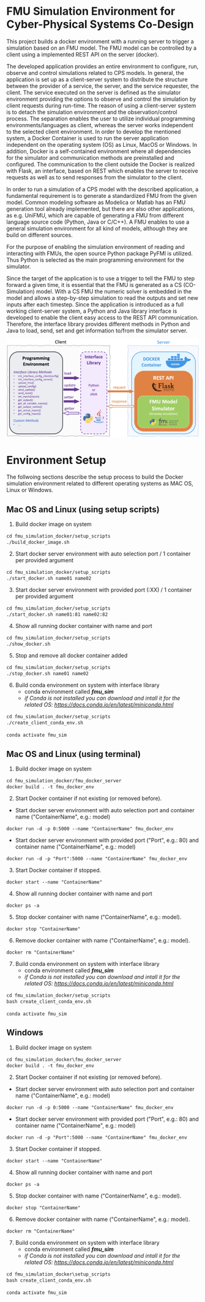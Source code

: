 # FMU Simulation Environment for Cyber-Physical Systems Co-Design

This project builds a docker environment with a running server to trigger a simulation based on an FMU model. The FMU model can be controlled by a client using a implemented REST API on the server (docker).

The developed application provides an entire environment to configure, run, observe and control simulations related to CPS models. In general, the application is set up as a client-server system to distribute the structure between the provider of a service, the server, and the service requester, the client. The service executed on the server is defined as the simulator environment providing the options to observe and control the simulation by client requests during run-time. The reason of using a client-server system is to detach the simulation environment and the observation/control process. The separation enables the user to utilize individual programming environments/languages as client, whereas the server works independent to the selected client environment. In order to develop the mentioned system, a Docker Container is used to run the server application independent on the operating system (OS) as Linux, MacOS or Windows. In addition, Docker is a self-contained environment where all dependencies for the simulator and communication methods are preinstalled and configured. The communication to the client outside the Docker is realized with Flask, an interface, based on REST which enables the server to receive requests as well as to send responses from the simulator to the client. 

In order to run a simulation of a CPS model with the described application, a fundamental requirement is to generate a standardized FMU from the given model. Common modeling software as Modelica or Matlab has an FMU generation tool already implemented, but there are also other applications, as e.g. UniFMU, which are capable of generating a FMU from different language source code (Python, Java or C/C++). A FMU enables to use a general simulation environment for all kind of models, although they are build on different sources.

For the purpose of enabling the simulation environment of reading and interacting with FMUs, the open source Python package PyFMI is utilized. Thus Python is selected as the main programming environment for the simulator.

Since the target of the application is to use a trigger to tell the FMU to step forward a given time, it is essential that the FMU is generated as a CS (CO-Simulation) model. With a CS FMU the numeric solver is embedded in the model and allows a step-by-step simulation to read the outputs and set new inputs after each timestep. 
Since the application is introduced as a full working client-server system, a Python and Java library interface is developed to enable the client easy access to the REST API communication. Therefore, the interface library provides different methods in Python and Java to load, send, set and get information to/from the simulator server.

![FMU simulation client server environment](/docu/client_server.png "FMU simulation client server environment")

# Environment Setup
The follwoing sections describe the setup process to build the Docker simulation environment related to different operating systems as MAC OS, Linux or Windows. 

## Mac OS and Linux (using setup scripts)
1. Build docker image on system
```
cd fmu_simulation_docker/setup_scripts
./build_docker_image.sh
```

2. Start docker server environment with auto selection port / 1 container per provided argument
```
cd fmu_simulation_docker/setup_scripts
./start_docker.sh name01 name02
```

3. Start docker server environment with provided port (:XX) / 1
container per provided argument
```
cd fmu_simulation_docker/setup_scripts
./start_docker.sh name01:81 name02:82
```

4. Show all running docker container with name and port
```
cd fmu_simulation_docker/setup_scripts
./show_docker.sh
```

5. Stop and remove all docker container added
```
cd fmu_simulation_docker/setup_scripts
./stop_docker.sh name01 name02
```

6. Build conda environment on system with interface library 
    - conda environment called **_fmu_sim_**
    - _if Conda is not installed you can download and intall it for the related OS: https://docs.conda.io/en/latest/miniconda.html_
```
cd fmu_simulation_docker/setup_scripts
./create_client_conda_env.sh

conda activate fmu_sim
```
## Mac OS and Linux (using terminal)

1. Build docker image on system
```
cd fmu_simulation_docker/fmu_docker_server
docker build . -t fmu_docker_env
```

2. Start Docker container if not existing (or removed before).

- Start docker server environment with auto selection port and container name ("ContainerName", e.g.: model)
```
docker run -d -p 0:5000 --name "ContainerName" fmu_docker_env
```

    
- Start docker server environment with provided port ("Port", e.g.: 80) and container name ("ContainerName", e.g.: model)
```
docker run -d -p "Port":5000 --name "ContainerName" fmu_docker_env
```

3. Start Docker container if stopped.
```
docker start --name "ContainerName"
```

4. Show all running docker container with name and port
```
docker ps -a
```

5. Stop docker container with name ("ContainerName", e.g.: model).
```
docker stop "ContainerName"
```

6. Remove docker container with name ("ContainerName", e.g.: model).
```
docker rm "ContainerName"
```

7. Build conda environment on system with interface library 
    - conda environment called **_fmu_sim_**
    - _if Conda is not installed you can download and intall it for the related OS: https://docs.conda.io/en/latest/miniconda.html_
```
cd fmu_simulation_docker/setup_scripts
bash create_client_conda_env.sh

conda activate fmu_sim
```

## Windows

1. Build docker image on system
```
cd fmu_simulation_docker\fmu_docker_server
docker build . -t fmu_docker_env
```

2. Start Docker container if not existing (or removed before).

- Start docker server environment with auto selection port and container name ("ContainerName", e.g.: model)
```
docker run -d -p 0:5000 --name "ContainerName" fmu_docker_env
```

    
- Start docker server environment with provided port ("Port", e.g.: 80) and container name ("ContainerName", e.g.: model)
```
docker run -d -p "Port":5000 --name "ContainerName" fmu_docker_env
```

3. Start Docker container if stopped.
```
docker start --name "ContainerName"
```

4. Show all running docker container with name and port
```
docker ps -a
```

5. Stop docker container with name ("ContainerName", e.g.: model).
```
docker stop "ContainerName"
```

6. Remove docker container with name ("ContainerName", e.g.: model).
```
docker rm "ContainerName"
```

7. Build conda environment on system with interface library 
    - conda environment called **_fmu_sim_**
    - _if Conda is not installed you can download and intall it for the related OS: https://docs.conda.io/en/latest/miniconda.html_
```
cd fmu_simulation_docker\setup_scripts
bash create_client_conda_env.sh

conda activate fmu_sim
```
